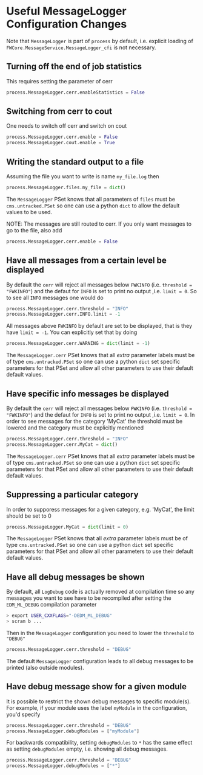 # Useful MessageLogger Configuration Changes

Note that `MessageLogger` is part of `process` by default, i.e. explicit loading of `FWCore.MessageService.MessageLogger_cfi` is not necessary.

## Turning off the end of job statistics
This requires setting the parameter of cerr
```python
process.MessageLogger.cerr.enableStatistics = False
```

## Switching from cerr to cout
One needs to switch off cerr and switch on cout

```python
process.MessageLogger.cerr.enable = False
process.MessageLogger.cout.enable = True
```

## Writing the standard output to a file
Assuming the file you want to write is name `my_file.log` then

```python
process.MessageLogger.files.my_file = dict()
```

The `MessageLogger` PSet knows that all parameters of `files` must be `cms.untracked.PSet` so one can use a python `dict` to allow the default values to be used.

NOTE: The messages are still routed to cerr. If you only want messages to go to the file, also add
```python
process.MessageLogger.cerr.enable = False
```
## Have all  messages from a certain level be displayed
By default the `cerr` will reject all messages below `FWKINFO` (i.e. `threshold = "FWKINFO"`) and the defaut for `INFO` is set to print no output ,i.e. `limit = 0`. So to see all `INFO` messages one would do

```python
process.MessageLogger.cerr.threshold = "INFO"
process.MessageLogger.cerr.INFO.limit = -1
```

All messages above `FWKINFO` by default are set to be displayed, that is they have `limit = -1`. You can explicitly set that by doing
```python
process.MessageLogger.cerr.WARNING = dict(limit = -1)
```

The `MessageLogger.cerr` PSet knows that all _extra_ parameter labels must be of type `cms.untracked.PSet` so one can use a python `dict` set specific parameters for that PSet and allow all other parameters to use their default default values.


## Have specific info messages be displayed
By default the `cerr` will reject all messages below `FWKINFO` (i.e. `threshold = "FWKINFO"`) and the defaut for `INFO` is set to print no output ,i.e. `limit = 0`. In order to see messages for the category 'MyCat' the threshold must be lowered and the category must be explicitly mentioned

```python
process.MessageLogger.cerr.threshold = "INFO"
process.MessageLogger.cerr.MyCat = dict()
```

The `MessageLogger.cerr` PSet knows that all _extra_ parameter labels must be of type `cms.untracked.PSet` so one can use a python `dict` set specific parameters for that PSet and allow all other parameters to use their default default values.


## Suppressing a particular category
In order to supporess messages for a given category, e.g. 'MyCat', the limit should be set to 0

```python
process.MessageLogger.MyCat = dict(limit = 0)
```

The `MessageLogger` PSet knows that all _extra_ parameter labels must be of type `cms.untracked.PSet` so one can use a python `dict` set specific parameters for that PSet and allow all other parameters to use their default default values.


## Have all debug messages be shown

By default, all `LogDebug` code is actually removed at compilation time so any messages you want to see have to be recompiled after setting the `EDM_ML_DEBUG` compilation parameter

```bash
> export USER_CXXFLAGS="-DEDM_ML_DEBUG"
> scram b ...
```

Then in the `MessageLogger` configuration you need to lower the `threshold` to `"DEBUG"`
```python
process.MessageLogger.cerr.threshold = "DEBUG"
```

The default `MessageLogger` configuration leads to all debug messages to be printed (also outside modules).


## Have debug message show for a given module

It is possible to restrict the shown debug messages to specific module(s). For example, if your module uses the label `myModule` in the configuration, you'd specify
```python
process.MessageLogger.cerr.threshold = "DEBUG"
process.MessageLogger.debugModules = ["myModule"]
```

For backwards compatibility, setting `debugModules` to `*` has the same effect as setting `debugModules` empty, i.e. showing all debug messages.
```python
process.MessageLogger.cerr.threshold = "DEBUG"
process.MessageLogger.debugModules = ["*"]
```

